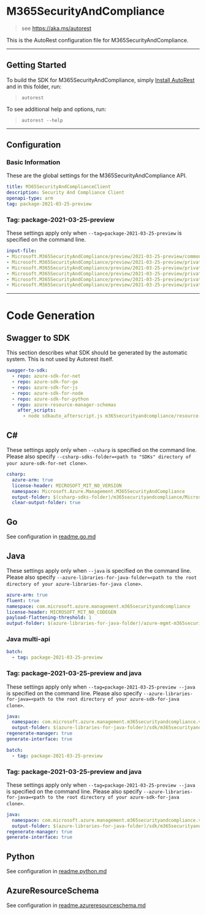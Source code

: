 # M365SecurityAndCompliance

> see https://aka.ms/autorest

This is the AutoRest configuration file for M365SecurityAndCompliance.



---
## Getting Started
To build the SDK for M365SecurityAndCompliance, simply [Install AutoRest](https://aka.ms/autorest/install) and in this folder, run:

> `autorest`

To see additional help and options, run:

> `autorest --help`
---

## Configuration



### Basic Information
These are the global settings for the M365SecurityAndCompliance API.

``` yaml
title: M365SecurityAndComplianceClient
description: Security And Compliance Client
openapi-type: arm
tag: package-2021-03-25-preview
```

### Tag: package-2021-03-25-preview

These settings apply only when `--tag=package-2021-03-25-preview` is specified on the command line.

``` yaml $(tag) == 'package-2021-03-25-preview'
input-file:
- Microsoft.M365SecurityAndCompliance/preview/2021-03-25-preview/common-types.json
- Microsoft.M365SecurityAndCompliance/preview/2021-03-25-preview/privateLinkServicesForEDMUpload.json
- Microsoft.M365SecurityAndCompliance/preview/2021-03-25-preview/privateLinkServicesForM365ComplianceCenter.json
- Microsoft.M365SecurityAndCompliance/preview/2021-03-25-preview/privateLinkServicesForM365SecurityCenter.json
- Microsoft.M365SecurityAndCompliance/preview/2021-03-25-preview/privateLinkServicesForO365ManagementActivityAPI.json
- Microsoft.M365SecurityAndCompliance/preview/2021-03-25-preview/privateLinkServicesForSCCPowershell.json
```

---
# Code Generation


## Swagger to SDK

This section describes what SDK should be generated by the automatic system.
This is not used by Autorest itself.

``` yaml $(swagger-to-sdk)
swagger-to-sdk:
  - repo: azure-sdk-for-net
  - repo: azure-sdk-for-go
  - repo: azure-sdk-for-js
  - repo: azure-sdk-for-node
  - repo: azure-sdk-for-python
  - repo: azure-resource-manager-schemas
    after_scripts:
      - node sdkauto_afterscript.js m365securityandcompliance/resource-manager
```

## C#

These settings apply only when `--csharp` is specified on the command line.
Please also specify `--csharp-sdks-folder=<path to "SDKs" directory of your azure-sdk-for-net clone>`.

``` yaml $(csharp)
csharp:
  azure-arm: true
  license-header: MICROSOFT_MIT_NO_VERSION
  namespace: Microsoft.Azure.Management.M365SecurityAndCompliance
  output-folder: $(csharp-sdks-folder)/m365securityandcompliance/Microsoft.Azure.Management.M365SecurityAndCompliance/src/Generated
  clear-output-folder: true
```

## Go

See configuration in [readme.go.md](./readme.go.md)

## Java

These settings apply only when `--java` is specified on the command line.
Please also specify `--azure-libraries-for-java-folder=<path to the root directory of your azure-libraries-for-java clone>`.

``` yaml $(java)
azure-arm: true
fluent: true
namespace: com.microsoft.azure.management.m365securityandcompliance
license-header: MICROSOFT_MIT_NO_CODEGEN
payload-flattening-threshold: 1
output-folder: $(azure-libraries-for-java-folder)/azure-mgmt-m365securityandcompliance
```

### Java multi-api

``` yaml $(java) && $(multiapi)
batch:
  - tag: package-2021-03-25-preview
```

### Tag: package-2021-03-25-preview and java

These settings apply only when `--tag=package-2021-03-25-preview --java` is specified on the command line.
Please also specify `--azure-libraries-for-java=<path to the root directory of your azure-sdk-for-java clone>`.

``` yaml $(tag) == 'package-2021-03-25-preview' && $(java) && $(multiapi)
java:
  namespace: com.microsoft.azure.management.m365securityandcompliance.v2021_01_11
  output-folder: $(azure-libraries-for-java-folder)/sdk/m365securityandcompliance/mgmt-v2021_01_11
regenerate-manager: true
generate-interface: true
```

``` yaml $(java) && $(multiapi)
batch:
  - tag: package-2021-03-25-preview
```

### Tag: package-2021-03-25-preview and java

These settings apply only when `--tag=package-2021-03-25-preview --java` is specified on the command line.
Please also specify `--azure-libraries-for-java=<path to the root directory of your azure-sdk-for-java clone>`.

``` yaml $(tag) == 'package-2021-03-25-preview' && $(java) && $(multiapi)
java:
  namespace: com.microsoft.azure.management.m365securityandcompliance.v2021_03_08
  output-folder: $(azure-libraries-for-java-folder)/sdk/m365securityandcompliance/mgmt-v2021_03_08
regenerate-manager: true
generate-interface: true
```

## Python

See configuration in [readme.python.md](./readme.python.md)



## AzureResourceSchema

See configuration in [readme.azureresourceschema.md](./readme.azureresourceschema.md)

